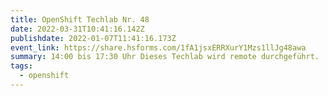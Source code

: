 ```yaml
---
title: OpenShift Techlab Nr. 48
date: 2022-03-31T10:41:16.142Z
publishdate: 2022-01-07T11:41:16.173Z
event_link: https://share.hsforms.com/1fA1jsxERRXurY1Mzs1llJg48awa
summary: 14:00 bis 17:30 Uhr Dieses Techlab wird remote durchgeführt.
tags:
  - openshift
---
```

